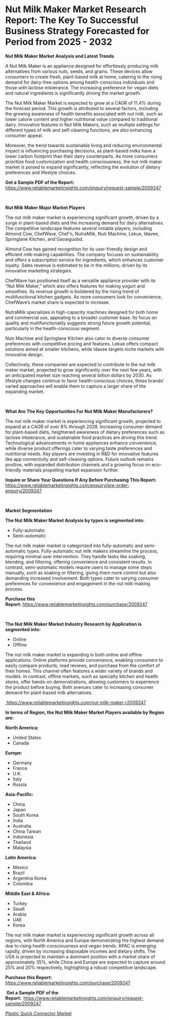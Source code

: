 <p><h1>Nut Milk Maker Market Research Report: The Key To Successful Business Strategy Forecasted for Period from 2025 - 2032</h1></p><p><strong>Nut Milk Maker Market Analysis and Latest Trends</strong></p>
<p><p>A Nut Milk Maker is an appliance designed for effortlessly producing milk alternatives from various nuts, seeds, and grains. These devices allow consumers to create fresh, plant-based milk at home, catering to the rising demand for dairy-free options among health-conscious individuals and those with lactose intolerance. The increasing preference for vegan diets and natural ingredients is significantly driving the market growth.</p><p>The Nut Milk Maker Market is expected to grow at a CAGR of 11.4% during the forecast period. This growth is attributed to several factors, including the growing awareness of health benefits associated with nut milk, such as lower calorie content and higher nutritional value compared to traditional dairy. Innovative features in Nut Milk Makers, such as multiple settings for different types of milk and self-cleaning functions, are also enhancing consumer appeal.</p><p>Moreover, the trend towards sustainable living and reducing environmental impact is influencing purchasing decisions, as plant-based milks have a lower carbon footprint than their dairy counterparts. As more consumers prioritize food customization and health consciousness, the nut milk maker market is poised to expand significantly, reflecting the evolution of dietary preferences and lifestyle choices.</p></p>
<p><strong>Get a Sample PDF of the Report:&nbsp;</strong> <a href="https://www.reliablemarketinsights.com/enquiry/request-sample/2009247?utm_campaign=2012&utm_medium=2&utm_source=Github&utm_content=ia&utm_term=08022025&utm_id=nut-milk-maker">https://www.reliablemarketinsights.com/enquiry/request-sample/2009247</a></p>
<p>&nbsp;</p>
<p><strong>Nut Milk Maker Major Market Players</strong></p>
<p><p>The nut milk maker market is experiencing significant growth, driven by a surge in plant-based diets and the increasing demand for dairy alternatives. The competitive landscape features several notable players, including Almond Cow, ChefWave, Chef'n, NutraMilk, Nutr Machine, Lekue, Idavee, Springlane Kitchen, and Gaoaiguobd.</p><p>Almond Cow has gained recognition for its user-friendly design and efficient milk-making capabilities. The company focuses on sustainability and offers a subscription service for ingredients, which enhances customer loyalty. Sales revenue is estimated to be in the millions, driven by its innovative marketing strategies.</p><p>ChefWave has positioned itself as a versatile appliance provider with its “Nut Milk Maker,” which also offers features for making yogurt and smoothies. Its revenue growth is bolstered by the rising trend of multifunctional kitchen gadgets. As more consumers look for convenience, ChefWave’s market share is expected to increase.</p><p>NutraMilk specializes in high-capacity machines designed for both home and commercial use, appealing to a broader customer base. Its focus on quality and multifunctionality suggests strong future growth potential, particularly in the health-conscious segment. </p><p>Nutr Machine and ﻿Springlane Kitchen also cater to diverse consumer preferences with competitive pricing and features. Lekue offers compact solutions aimed at smaller kitchens, while Idavee targets niche markets with innovative design.</p><p>Collectively, these companies are expected to contribute to the nut milk maker market, projected to grow significantly over the next few years, with an anticipated market size reaching several billion dollars by 2030. As lifestyle changes continue to favor health-conscious choices, these brands' varied approaches will enable them to capture a larger share of the expanding market.</p></p>
<p>&nbsp;</p>
<p><strong>What Are The Key Opportunities For Nut Milk Maker Manufacturers?</strong></p>
<p><p>The nut milk maker market is experiencing significant growth, projected to expand at a CAGR of over 8% through 2028. Increasing consumer demand for plant-based diets, heightened awareness of dietary preferences such as lactose intolerance, and sustainable food practices are driving this trend. Technological advancements in home appliances enhance convenience, while diverse product offerings cater to varying taste preferences and nutritional needs. Key players are investing in R&D for innovative features like app connectivity and self-cleaning options. Future outlook remains positive, with expanded distribution channels and a growing focus on eco-friendly materials propelling market expansion further.</p></p>
<p><strong>Inquire or Share Your Questions If Any Before Purchasing This Report:</strong> <a href="https://www.reliablemarketinsights.com/enquiry/pre-order-enquiry/2009247?utm_campaign=2012&utm_medium=2&utm_source=Github&utm_content=ia&utm_term=08022025&utm_id=nut-milk-maker">https://www.reliablemarketinsights.com/enquiry/pre-order-enquiry/2009247</a></p>
<p>&nbsp;</p>
<p><strong>Market Segmentation</strong></p>
<p><strong>The Nut Milk Maker Market Analysis by types is segmented into:</strong></p>
<p><ul><li>Fully-automatic</li><li>Semi-automatic</li></ul></p>
<p><p>The nut milk maker market is categorized into fully-automatic and semi-automatic types. Fully-automatic nut milk makers streamline the process, requiring minimal user intervention. They handle tasks like soaking, blending, and filtering, offering convenience and consistent results. In contrast, semi-automatic models require users to manage some steps manually, such as soaking or filtering, giving them more control but also demanding increased involvement. Both types cater to varying consumer preferences for convenience and engagement in the nut milk-making process.</p></p>
<p><strong>Purchase this Report:&nbsp;</strong><a href="https://www.reliablemarketinsights.com/purchase/2009247?utm_campaign=2012&utm_medium=2&utm_source=Github&utm_content=ia&utm_term=08022025&utm_id=nut-milk-maker">https://www.reliablemarketinsights.com/purchase/2009247</a></p>
<p>&nbsp;</p>
<p><strong>The Nut Milk Maker Market Industry Research by Application is segmented into:</strong></p>
<p><ul><li>Online</li><li>Offline</li></ul></p>
<p><p>The nut milk maker market is expanding in both online and offline applications. Online platforms provide convenience, enabling consumers to easily compare products, read reviews, and purchase from the comfort of their homes. This channel often features a wider variety of brands and models. In contrast, offline markets, such as specialty kitchen and health stores, offer hands-on demonstrations, allowing customers to experience the product before buying. Both avenues cater to increasing consumer demand for plant-based milk alternatives.</p></p>
<p><a href="https://www.reliablemarketinsights.com/nut-milk-maker-r2009247?utm_campaign=2012&utm_medium=2&utm_source=Github&utm_content=ia&utm_term=08022025&utm_id=nut-milk-maker">&nbsp;https://www.reliablemarketinsights.com/nut-milk-maker-r2009247</a></p>
<p><strong>In terms of Region, the Nut Milk Maker Market Players available by Region are:</strong></p>
<p>
    <p> <strong> North America: </strong>
        <ul>
            <li>United States</li>
            <li>Canada</li>
        </ul>
        </p> 
    <p> <strong> Europe: </strong>
        <ul>
            <li>Germany</li>
            <li>France</li>
            <li>U.K.</li>
            <li>Italy</li>
            <li>Russia</li>
        </ul>
        </p> 
    <p> <strong> Asia-Pacific: </strong>
        <ul>
            <li>China</li>
            <li>Japan</li>
            <li>South Korea</li>
            <li>India</li>
            <li>Australia</li>
            <li>China Taiwan</li>
            <li>Indonesia</li>
            <li>Thailand</li>
            <li>Malaysia</li>
        </ul>
        </p> 
    <p> <strong> Latin America: </strong>
        <ul>
            <li>Mexico</li>
            <li>Brazil</li>
            <li>Argentina Korea</li>
            <li>Colombia</li>
        </ul>
        </p> 
    <p> <strong> Middle East & Africa: </strong>
        <ul>
            <li>Turkey</li>
            <li>Saudi</li>
            <li>Arabia</li>
            <li>UAE</li>
            <li>Korea</li>
        </ul>
    </p>
    </p>
<p><p>The nut milk maker market is experiencing significant growth across all regions, with North America and Europe demonstrating the highest demand due to rising health consciousness and vegan trends. APAC is emerging rapidly, driven by increasing disposable incomes and dietary shifts. The USA is projected to maintain a dominant position with a market share of approximately 35%, while China and Europe are expected to capture around 25% and 20% respectively, highlighting a robust competitive landscape.</p></p>
<p><strong>Purchase this Report: </strong><a href="https://www.reliablemarketinsights.com/purchase/2009247?utm_campaign=2012&utm_medium=2&utm_source=Github&utm_content=ia&utm_term=08022025&utm_id=nut-milk-maker">https://www.reliablemarketinsights.com/purchase/2009247</a></p>
<p>&nbsp;<strong>Get a Sample PDF of the Report:&nbsp;&nbsp;</strong><a href="https://www.reliablemarketinsights.com/enquiry/request-sample/2009247?utm_campaign=2012&utm_medium=2&utm_source=Github&utm_content=ia&utm_term=08022025&utm_id=nut-milk-maker">https://www.reliablemarketinsights.com/enquiry/request-sample/2009247</a></p>
<p><strong></strong></p>
<p><p><a href="https://github.com/GenaGaines34/Market-Research-Report-List-1/blob/main/plastic-quick-connector-market.md?utm_campaign=2012&utm_medium=2&utm_source=Github&utm_content=ia&utm_term=08022025&utm_id=nut-milk-maker">Plastic Quick Connector Market</a></p></p>